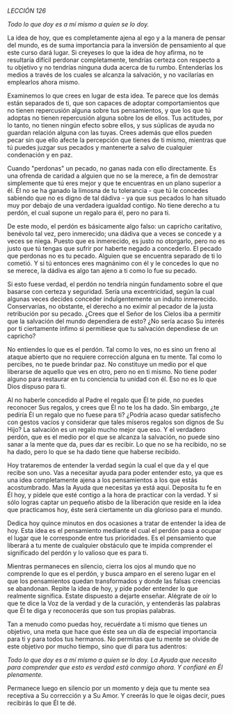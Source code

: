 *LECCIÓN 126*

*Todo lo que doy es a mí mismo a quien se lo doy.*

La idea de hoy, que es completamente ajena al ego y a la manera de pensar del mundo, es de suma importancia para la inversión de pensamiento al que este curso dará lugar. Si creyeses lo que la idea de hoy afirma, no te resultaría difícil perdonar completamente, tendrías certeza con respecto a tu objetivo y no tendrías ninguna duda acerca de tu rumbo. Entenderías los medios a través de los cuales se alcanza la salvación, y no vacilarías en emplearlos ahora mismo.

Examinemos lo que crees en lugar de esta idea. Te parece que los demás están separados de ti, que son capaces de adoptar comportamientos que no tienen repercusión alguna sobre tus pensamientos, y que los que tú adoptas no tienen repercusión alguna sobre los de ellos. Tus actitudes, por lo tanto, no tienen ningún efecto sobre ellos, y sus súplicas de ayuda no guardan relación alguna con las tuyas. Crees además que ellos pueden pecar sin que ello afecte la percepción que tienes de ti mismo, mientras que tú puedes juzgar sus pecados y mantenerte a salvo de cualquier condenación y en paz.

Cuando "perdonas" un pecado, no ganas nada con ello directamente. Es una ofrenda de caridad a alguien que no se la merece, a fin de demostrar simplemente que tú eres mejor y que te encuentras en un plano superior a él. Él no se ha ganado la limosna de tu tolerancia - que tú le concedes sabiendo que no es digno de tal dádiva - ya que sus pecados lo han situado muy por debajo de una verdadera igualdad contigo. No tiene derecho a tu perdón, el cual supone un regalo para él, pero no para ti.

De este modo, el perdón es básicamente algo falso: un capricho caritativo, benévolo tal vez, pero inmerecido; una dádiva que a veces se concede y a veces se niega. Puesto que es inmerecido, es justo no otorgarlo, pero no es justo que tú tengas que sufrir por haberte negado a concederlo. El pecado que perdonas no es tu pecado. Alguien que se encuentra separado de ti lo cometió. Y si tú entonces eres magnánimo con él y le concedes lo que no se merece, la dádiva es algo tan ajeno a ti como lo fue su pecado.

Si esto fuese verdad, el perdón no tendría ningún fundamento sobre el que basarse con certeza y seguridad. Sería una excentricidad, según la cual algunas veces decides conceder indulgentemente un indulto inmerecido. Conservarías, no obstante, el derecho a no eximir al pecador de la justa retribución por su pecado. ¿Crees que el Señor de los Cielos iba a permitir que la salvación del mundo dependiera de esto? ¿No sería acaso Su interés por ti ciertamente ínfimo si permitiese que tu salvación dependiese de un capricho?

No entiendes lo que es el perdón. Tal como lo ves, no es sino un freno al ataque abierto que no requiere corrección alguna en tu mente. Tal como lo percibes, no te puede brindar paz. No constituye un medio por el que liberarse de aquello que ves en otro, pero no en ti mismo. No tiene poder alguno para restaurar en tu conciencia tu unidad con él. Eso no es lo que Dios dispuso para ti.

Al no haberle concedido al Padre el regalo que Él te pide, no puedes reconocer Sus regalos, y crees que Él no te los ha dado. Sin embargo, ¿te pediría Él un regalo que no fuese para ti? ¿Podría acaso quedar satisfecho con gestos vacíos y considerar que tales míseros regalos son dignos de Su Hijo? La salvación es un regalo mucho mejor que eso. Y el verdadero perdón, que es el medio por el que se alcanza la salvación, no puede sino sanar a la mente que da, pues dar es recibir. Lo que no se ha recibido, no se ha dado, pero lo que se ha dado tiene que haberse recibido.

Hoy trataremos de entender la verdad según la cual el que da y el que recibe son uno. Vas a necesitar ayuda para poder entender esto, ya que es una idea completamente ajena a los pensamientos a los que estás acostumbrado. Mas la Ayuda que necesitas ya está aquí. Deposita tu fe en Él hoy, y pídele que esté contigo a la hora de practicar con la verdad. Y si sólo logras captar un pequeño atisbo de la liberación que reside en la idea que practicamos hoy, éste será ciertamente un día glorioso para el mundo.

Dedica hoy quince minutos en dos ocasiones a tratar de entender la idea de hoy. Esta idea es el pensamiento mediante el cual el perdón pasa a ocupar el lugar que le corresponde entre tus prioridades. Es el pensamiento que liberará a tu mente de cualquier obstáculo que te impida comprender el significado del perdón y lo valioso que es para ti.

Mientras permaneces en silencio, cierra los ojos al mundo que no comprende lo que es el perdón, y busca amparo en el sereno lugar en el que los pensamientos quedan transformados y donde las falsas creencias se abandonan. Repite la idea de hoy, y pide poder entender lo que realmente significa. Estate dispuesto a dejarte enseñar. Alégrate de oír lo que te dice la Voz de la verdad y de la curación, y entenderás las palabras que Él te diga y reconocerás que son tus propias palabras.

Tan a menudo como puedas hoy, recuérdate a ti mismo que tienes un objetivo, una meta que hace que éste sea un día de especial importancia para ti y para todos tus hermanos. No permitas que tu mente se olvide de este objetivo por mucho tiempo, sino que di para tus adentros:

_Todo lo que doy es a mí mismo a quien se lo doy. La Ayuda que necesito para comprender que esto es verdad está conmigo ahora. Y confiaré en Él plenamente._

Permanece luego en silencio por un momento y deja que tu mente sea receptiva a Su corrección y a Su Amor. Y creerás lo que le oigas decir, pues recibirás lo que Él te dé.